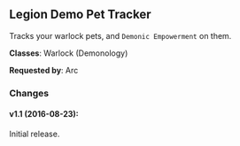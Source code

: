 ## Legion Demo Pet Tracker

Tracks your warlock pets, and `Demonic Empowerment` on them.

**Classes**: Warlock (Demonology)

**Requested by**: Arc

### Changes

#### v1.1 (2016-08-23):

Initial release.


